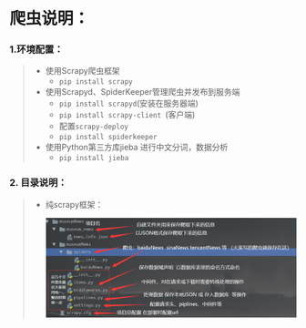 # 爬虫说明：

### 1.环境配置：

> + 使用Scrapy爬虫框架
>   - `pip install scrapy`
> + 使用Scrapyd、SpiderKeeper管理爬虫并发布到服务端
>   + `pip install scrapyd`(安装在服务器端)
>   + `pip install scrapy-client `(客户端)
>   + 配置`scrapy-deploy` 
>   + `pip install spiderkeeper` 
> + 使用Python第三方库jieba 进行中文分词，数据分析
>   + `pip install jieba`

### 2. 目录说明：

> + 纯scrapy框架：
>
>   ![框架说明](..\picture\scrapy框架目录.png)

